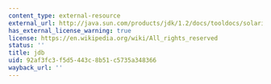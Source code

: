 ```yaml
---
content_type: external-resource
external_url: http://java.sun.com/products/jdk/1.2/docs/tooldocs/solaris/jdb.html
has_external_license_warning: true
license: https://en.wikipedia.org/wiki/All_rights_reserved
status: ''
title: jdb
uid: 92af3fc3-f5d5-443c-8b51-c5735a348366
wayback_url: ''
---
```

